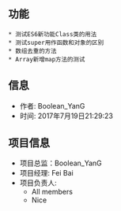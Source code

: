 ## 功能
	* 测试ES6新功能Class类的用法
	* 测试super用作函数和对象的区别
	* 数组去重的方法
	* Array新增map方法的测试

## 信息
* 作者: Boolean_YanG
* 时间: 2017年7月19日21:29:23

## 项目信息
* 项目总监：Boolean_YanG
* 项目经理: Fei Bai
* 项目负责人: 
	* All members
	* Nice